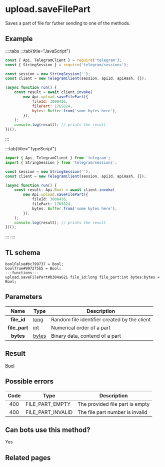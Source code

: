 # upload.saveFilePart

Saves a part of file for futher sending to one of the methods.

## Example

::::tabs
:::tab{title="JavaScript"}

```js
const { Api, TelegramClient } = require('telegram');
const { StringSession } = require('telegram/sessions');

const session = new StringSession('');
const client = new TelegramClient(session, apiId, apiHash, {});

(async function run() {
    const result = await client.invoke(
        new Api.upload.saveFilePart({
            fileId: 3008416,
            filePart: 1765024,
            bytes: Buffer.from('some bytes here'),
        }),
    );
    console.log(result); // prints the result
})();
```

:::

:::tab{title="TypeScript"}

```ts
import { Api, TelegramClient } from 'telegram';
import { StringSession } from 'telegram/sessions';

const session = new StringSession('');
const client = new TelegramClient(session, apiId, apiHash, {});

(async function run() {
    const result: Api.Bool = await client.invoke(
        new Api.upload.saveFilePart({
            fileId: 3008416,
            filePart: 1765024,
            bytes: Buffer.from('some bytes here'),
        }),
    );
    console.log(result); // prints the result
})();
```

:::
::::

## TL schema

```
boolFalse#bc799737 = Bool;
boolTrue#997275b5 = Bool;
---functions---
upload.saveFilePart#b304a621 file_id:long file_part:int bytes:bytes = Bool;
```

## Parameters

|     Name      | Type                                          | Description                                  |
| :-----------: | --------------------------------------------- | -------------------------------------------- |
|  **file_id**  | [long](https://core.telegram.org/type/long)   | Random file identifier created by the client |
| **file_part** | [int](https://core.telegram.org/type/int)     | Numerical order of a part                    |
|   **bytes**   | [bytes](https://core.telegram.org/type/bytes) | Binary data, contend of a part               |

## Result

[Bool](https://core.telegram.org/type/Bool)

## Possible errors

| Code | Type              | Description                     |
| :--: | ----------------- | ------------------------------- |
| 400  | FILE_PART_EMPTY   | The provided file part is empty |
| 400  | FILE_PART_INVALID | The file part number is invalid |

## Can bots use this method?

Yes

## Related pages
